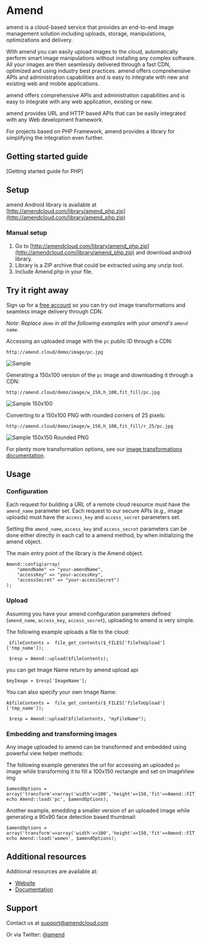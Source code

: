 Amend
==========

amend is a cloud-based service that provides an end-to-end image management solution including uploads, storage, manipulations, optimizations and delivery.

With amend you can easily upload images to the cloud, automatically perform smart image manipulations without installing any complex software. All your images are then seamlessly delivered through a fast CDN, optimized and using industry best practices. amend offers comprehensive APIs and administration capabilities and is easy to integrate with new and existing web and mobile applications.

amend offers comprehensive APIs and administration capabilities and is easy to integrate with any web application, existing or new.

amend provides URL and HTTP based APIs that can be easily integrated with any Web development framework. 

For projects based on PHP Framework, amend provides a library for simplifying the integration even further.

## Getting started guide
[Getting started guide for PHP]

## Setup ######################################################################

amend Android library is available at [http://amendcloud.com/library/amend_php.zip](http://amendcloud.com/library/amend_php.zip)

### Manual setup

1. Go to [http://amendcloud.com/library/amend_php.zip](http://amendcloud.com/library/amend_php.zip) and download android library.
2. Library is a ZIP archive that could be extracted using any unzip tool.
3. Include Amend.php in your file.

## Try it right away

Sign up for a [free account](http://developer.amendcloud.com/Register) so you can try out image transformations and seamless image delivery through CDN.

*Note: Replace `demo` in all the following examples with your amend's `amend name`.*  

Accessing an uploaded image with the `pc` public ID through a CDN:

    http://amend.cloud/demo/image/pc.jpg

![Sample](http://amend.cloud/demo/image/w_300/pc.jpg "Sample")

Generating a 150x100 version of the `pc` image and downloading it through a CDN:

    http://amend.cloud/demo/image/w_150,h_100,fit_fill/pc.jpg

![Sample 150x100](http://amend.cloud/demo/image/w_150,h_100,fit_fill/pc.jpg "Sample 150x100")

Converting to a 150x100 PNG with rounded corners of 25 pixels: 

    http://amend.cloud/demo/image/w_150,h_100,fit_fill/r_25/pc.jpg

![Sample 150x150 Rounded PNG](http://amend.cloud/demo/image/w_150,h_100,fit_fill/r_25/pc.jpg "Sample 150x150 Rounded PNG")

For plenty more transformation options, see our [image transformations documentation](http://amend.com/documentation/image_transformations).
 
## Usage

### Configuration

Each request for building a URL of a remote cloud resource must have the `amend_name` parameter set. 
Each request to our secure APIs (e.g., image uploads) must have the `access_key` and `access_secret` parameters set. 


Setting the `amend_name`, `access_key` and `access_secret` parameters can be done either directly in each call to a amend  method, 
by when initializing the amend object.

The main entry point of the library is the Amend object.

	Amend::config(array(
		"amendName" => "your-amendName",
		"accessKey" => "your-accessKey",
		"accessSecret" => "your-accessSecret")
	);


### Upload

Assuming you have your amend configuration parameters defined (`amend_name`, `access_key`, `access_secret`), uploading to amend is very simple.
    
The following example uploads a file to the cloud: 

	 $fileContents =  file_get_contents($_FILES['fileToUpload']['tmp_name']); 
			
     $resp = Amend::upload($fileContents);
   
you can get Image Name return by amend upload api 

	$myImage = $resp['ImageName'];	

You can also specify your own Image Name:    
    
    A$fileContents =  file_get_contents($_FILES['fileToUpload']['tmp_name']); 
			
     $resp = Amend::upload($fileContents, "myFileName");

	
### Embedding and transforming images

Any image uploaded to amend can be transformed and embedded using powerful view helper methods:

The following example generates the url for accessing an uploaded `pc` image while transforming it to fill a 100x150 rectangle and set on ImageView img

	$amendOptions = array('transform'=>array('width'=>100','height'=>150,'fit'=>Amend::FIT_FILL));
	echo Amend::load('pc', $amendOptions);

Another example, emedding a smaller version of an uploaded image while generating a 90x90 face detection based thumbnail: 

	$amendOptions = array('transform'=>array('width'=>100','height'=>150,'fit'=>Amend::FIT_FACE));
	echo Amend::load('women', $amendOptions);
	  
  
## Additional resources

Additional resources are available at:

* [Website](http://amendcloud.com)
* [Documentation](http://amendcloud.com/docs)

## Support

Contact us at [support@amendcloud.com](mailto:support@amendcloud.com)

Or via Twitter: [@amend](https://twitter.com/#!/amendcloud)